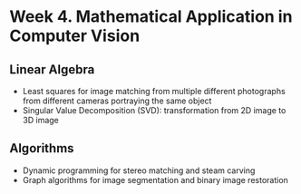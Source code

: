 # Week 4. Mathematical Application in Computer Vision

## Linear Algebra
* Least squares for image matching from multiple different photographs from different cameras portraying the same object
* Singular Value Decomposition (SVD): transformation from 2D image to 3D image

## Algorithms
* Dynamic programming for stereo matching and steam carving
* Graph algorithms for image segmentation and binary image restoration
